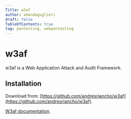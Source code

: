 ```yaml
---
Title: w3af
author: amandaguglieri
draft: false
TableOfContents: true
tag: pentesting, webpentesting
---
```


# w3af

w3af is a Web Application Attack and Audit Framework.


## Installation

Download from: [https://github.com/andresriancho/w3af](https://github.com/andresriancho/w3af).

[W3af documentation](http://docs.w3af.org/en/latest/).
